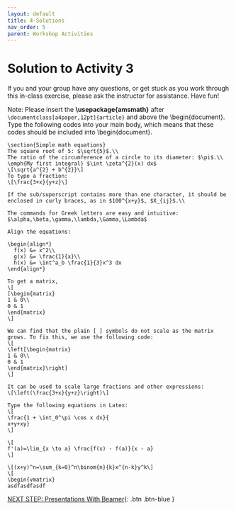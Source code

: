 ```yaml
---
layout: default
title: 4-Solutions
nav_order: 5
parent: Workshop Activities
---
```


# Solution to Activity 3
If you and your group have any questions, or get stuck as you work through this in-class exercise, please ask the instructor for assistance. Have fun!

Note: Please insert the **\usepackage{amsmath}** after `\documentclass[a4paper,12pt]{article}` and above the \begin{document}. Type the following codes into your main body, which means that these codes should be included into \begin{document}.

```
\section{Simple math equations}
The square root of 5: $\sqrt{5}$.\\
The ratio of the circumference of a circle to its diameter: $\pi$.\\
\emph{My first integral} $\int \zeta^{2}(x) dx$
\[\sqrt{a^{2} + b^{2}}\]
To type a fraction:
\[\frac{3+x}{y+z}\]

If the sub/superscript contains more than one character, it should be enclosed in curly braces, as in $100^{x+y}$, $X_{ij}$.\\

The commands for Greek letters are easy and intuitive: $\alpha,\beta,\gamma,\lambda,\Gamma,\Lambda$

Align the equations:

\begin{align*}
  f(x) &= x^2\\
  g(x) &= \frac{1}{x}\\
  h(x) &= \int^a_b \frac{1}{3}x^3 dx
\end{align*}

To get a matrix,
\[
[\begin{matrix}
1 & 0\\
0 & 1
\end{matrix}
\]

We can find that the plain [ ] symbols do not scale as the matrix grows. To fix this, we use the following code:
\[
\left[\begin{matrix}
1 & 0\\
0 & 1
\end{matrix}\right]
\]

It can be used to scale large fractions and other expressions:
\[\left(\frac{3+x}{y+z}\right)\]

Type the following equations in Latex:
\[
\frac{1 + \int_0^\pi \cos x dx}{
x+y+xy}
\]

\[
f'(a)=\lim_{x \to a} \frac{f(x) - f(a)}{x - a}
\]

\[(x+y)^n=\sum_{k=0}^n\binom{n}{k}x^{n-k}y^k\]
\[
\begin{vmatrix}
asdfasdfasdf
```

[NEXT STEP: Presentations With Beamer](act-5.html){: .btn .btn-blue }
